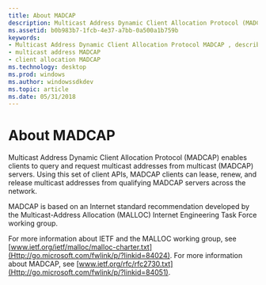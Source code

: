 ```yaml
---
title: About MADCAP
description: Multicast Address Dynamic Client Allocation Protocol (MADCAP) enables clients to query and request multicast addresses from multicast (MADCAP) servers.
ms.assetid: b0b983b7-1fcb-4e37-a7bb-0a500a1b759b
keywords:
- Multicast Address Dynamic Client Allocation Protocol MADCAP , described
- multicast address MADCAP
- client allocation MADCAP
ms.technology: desktop
ms.prod: windows
ms.author: windowssdkdev
ms.topic: article
ms.date: 05/31/2018
---
```


# About MADCAP

Multicast Address Dynamic Client Allocation Protocol (MADCAP) enables clients to query and request multicast addresses from multicast (MADCAP) servers. Using this set of client APIs, MADCAP clients can lease, renew, and release multicast addresses from qualifying MADCAP servers across the network.

MADCAP is based on an Internet standard recommendation developed by the Multicast-Address Allocation (MALLOC) Internet Engineering Task Force working group.

For more information about IETF and the MALLOC working group, see [www.ietf.org/ietf/malloc/malloc-charter.txt](Http://go.microsoft.com/fwlink/p/?linkid=84024). For more information about MADCAP, see [www.ietf.org/rfc/rfc2730.txt](Http://go.microsoft.com/fwlink/p/?linkid=84051).

 

 




